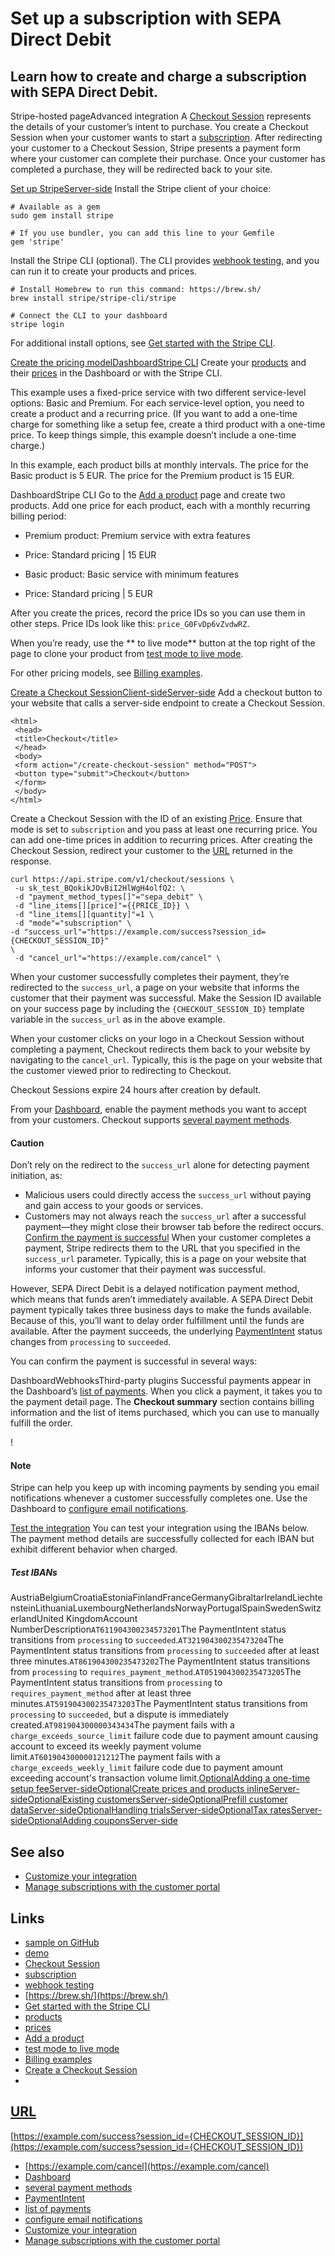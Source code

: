 # Set up a subscription with SEPA Direct Debit

## Learn how to create and charge a subscription with SEPA Direct Debit.

Stripe-hosted pageAdvanced integration
A [Checkout Session](https://docs.stripe.com/api/checkout/sessions) represents
the details of your customer’s intent to purchase. You create a Checkout Session
when your customer wants to start a
[subscription](https://docs.stripe.com/billing/subscriptions/creating). After
redirecting your customer to a Checkout Session, Stripe presents a payment form
where your customer can complete their purchase. Once your customer has
completed a purchase, they will be redirected back to your site.

[Set up
StripeServer-side](https://docs.stripe.com/billing/subscriptions/sepa-debit#web-setup)
Install the Stripe client of your choice:

```
# Available as a gem
sudo gem install stripe
```

```
# If you use bundler, you can add this line to your Gemfile
gem 'stripe'
```

Install the Stripe CLI (optional). The CLI provides [webhook
testing](https://docs.stripe.com/webhooks#test-webhook), and you can run it to
create your products and prices.

```
# Install Homebrew to run this command: https://brew.sh/
brew install stripe/stripe-cli/stripe

# Connect the CLI to your dashboard
stripe login
```

For additional install options, see [Get started with the Stripe
CLI](https://docs.stripe.com/stripe-cli).

[Create the pricing modelDashboardStripe
CLI](https://docs.stripe.com/billing/subscriptions/sepa-debit#create-pricing-model)
Create your [products](https://docs.stripe.com/api/products) and their
[prices](https://docs.stripe.com/api/prices) in the Dashboard or with the Stripe
CLI.

This example uses a fixed-price service with two different service-level
options: Basic and Premium. For each service-level option, you need to create a
product and a recurring price. (If you want to add a one-time charge for
something like a setup fee, create a third product with a one-time price. To
keep things simple, this example doesn’t include a one-time charge.)

In this example, each product bills at monthly intervals. The price for the
Basic product is 5 EUR. The price for the Premium product is 15 EUR.

DashboardStripe CLI
Go to the [Add a product](https://dashboard.stripe.com/test/products/create)
page and create two products. Add one price for each product, each with a
monthly recurring billing period:

- Premium product: Premium service with extra features

- Price: Standard pricing | 15 EUR
- Basic product: Basic service with minimum features

- Price: Standard pricing | 5 EUR

After you create the prices, record the price IDs so you can use them in other
steps. Price IDs look like this: `price_G0FvDp6vZvdwRZ`.

When you’re ready, use the ** to live mode** button at the top right of the
page to clone your product from [test mode to live
mode](https://docs.stripe.com/keys#test-live-modes).

For other pricing models, see [Billing
examples](https://docs.stripe.com/products-prices/pricing-models).

[Create a Checkout
SessionClient-sideServer-side](https://docs.stripe.com/billing/subscriptions/sepa-debit#create-checkout-session)
Add a checkout button to your website that calls a server-side endpoint to
create a Checkout Session.

```
<html>
 <head>
 <title>Checkout</title>
 </head>
 <body>
 <form action="/create-checkout-session" method="POST">
 <button type="submit">Checkout</button>
 </form>
 </body>
</html>
```

Create a Checkout Session with the ID of an existing
[Price](https://docs.stripe.com/api/prices). Ensure that mode is set to
`subscription` and you pass at least one recurring price. You can add one-time
prices in addition to recurring prices. After creating the Checkout Session,
redirect your customer to the
[URL](https://docs.stripe.com/api/checkout/sessions/object#checkout_session_object-url)
returned in the response.

```
curl https://api.stripe.com/v1/checkout/sessions \
 -u sk_test_BQokikJOvBiI2HlWgH4olfQ2: \
 -d "payment_method_types[]"="sepa_debit" \
 -d "line_items[][price]"={{PRICE_ID}} \
 -d "line_items[][quantity]"=1 \
 -d "mode"="subscription" \
-d "success_url"="https://example.com/success?session_id={CHECKOUT_SESSION_ID}"
\
 -d "cancel_url"="https://example.com/cancel" \
```

When your customer successfully completes their payment, they’re redirected to
the `success_url`, a page on your website that informs the customer that their
payment was successful. Make the Session ID available on your success page by
including the `{CHECKOUT_SESSION_ID}` template variable in the `success_url` as
in the above example.

When your customer clicks on your logo in a Checkout Session without completing
a payment, Checkout redirects them back to your website by navigating to the
`cancel_url`. Typically, this is the page on your website that the customer
viewed prior to redirecting to Checkout.

Checkout Sessions expire 24 hours after creation by default.

From your [Dashboard](https://dashboard.stripe.com/settings/payment_methods),
enable the payment methods you want to accept from your customers. Checkout
supports [several payment
methods](https://docs.stripe.com/payments/payment-methods/payment-method-support#product-support).

#### Caution

Don’t rely on the redirect to the `success_url` alone for detecting payment
initiation, as:

- Malicious users could directly access the `success_url` without paying and
gain access to your goods or services.
- Customers may not always reach the `success_url` after a successful
payment—they might close their browser tab before the redirect occurs.
[Confirm the payment is
successful](https://docs.stripe.com/billing/subscriptions/sepa-debit#payment-success)
When your customer completes a payment, Stripe redirects them to the URL that
you specified in the `success_url` parameter. Typically, this is a page on your
website that informs your customer that their payment was successful.

However, SEPA Direct Debit is a delayed notification payment method, which means
that funds aren’t immediately available. A SEPA Direct Debit payment typically
takes three business days to make the funds available. Because of this, you’ll
want to delay order fulfillment until the funds are available. After the payment
succeeds, the underlying
[PaymentIntent](https://docs.stripe.com/payments/payment-intents) status changes
from `processing` to `succeeded`.

You can confirm the payment is successful in several ways:

DashboardWebhooksThird-party plugins
Successful payments appear in the Dashboard’s [list of
payments](https://dashboard.stripe.com/payments). When you click a payment, it
takes you to the payment detail page. The **Checkout summary** section contains
billing information and the list of items purchased, which you can use to
manually fulfill the order.

!

#### Note

Stripe can help you keep up with incoming payments by sending you email
notifications whenever a customer successfully completes one. Use the Dashboard
to [configure email notifications](https://dashboard.stripe.com/settings/user).

[Test the
integration](https://docs.stripe.com/billing/subscriptions/sepa-debit#testing)
You can test your integration using the IBANs below. The payment method details
are successfully collected for each IBAN but exhibit different behavior when
charged.

##### Test IBANs

AustriaBelgiumCroatiaEstoniaFinlandFranceGermanyGibraltarIrelandLiechtensteinLithuaniaLuxembourgNetherlandsNorwayPortugalSpainSwedenSwitzerlandUnited
KingdomAccount NumberDescription`AT611904300234573201`The PaymentIntent status
transitions from `processing` to `succeeded`.`AT321904300235473204`The
PaymentIntent status transitions from `processing` to `succeeded` after at least
three minutes.`AT861904300235473202`The PaymentIntent status transitions from
`processing` to `requires_payment_method`.`AT051904300235473205`The
PaymentIntent status transitions from `processing` to `requires_payment_method`
after at least three minutes.`AT591904300235473203`The PaymentIntent status
transitions from `processing` to `succeeded`, but a dispute is immediately
created.`AT981904300000343434`The payment fails with a
`charge_exceeds_source_limit` failure code due to payment amount causing account
to exceed its weekly payment volume limit.`AT601904300000121212`The payment
fails with a `charge_exceeds_weekly_limit` failure code due to payment amount
exceeding account's transaction volume limit.[OptionalAdding a one-time setup
feeServer-side](https://docs.stripe.com/billing/subscriptions/sepa-debit#adding-setup-fee)[OptionalCreate
prices and products
inlineServer-side](https://docs.stripe.com/billing/subscriptions/sepa-debit#creating-prices-inline)[OptionalExisting
customersServer-side](https://docs.stripe.com/billing/subscriptions/sepa-debit#handling-existing-customers)[OptionalPrefill
customer
dataServer-side](https://docs.stripe.com/billing/subscriptions/sepa-debit#prefilling-customer-data)[OptionalHandling
trialsServer-side](https://docs.stripe.com/billing/subscriptions/sepa-debit#handling-checkout-trials)[OptionalTax
ratesServer-side](https://docs.stripe.com/billing/subscriptions/sepa-debit#tax-rates)[OptionalAdding
couponsServer-side](https://docs.stripe.com/billing/subscriptions/sepa-debit#coupons)
## See also

- [Customize your
integration](https://docs.stripe.com/payments/checkout/customization)
- [Manage subscriptions with the customer
portal](https://docs.stripe.com/billing/subscriptions/build-subscriptions?ui=stripe-hosted)

## Links

- [sample on
GitHub](https://github.com/stripe-samples/checkout-single-subscription)
- [demo](https://checkout.stripe.dev/checkout)
- [Checkout Session](https://docs.stripe.com/api/checkout/sessions)
- [subscription](https://docs.stripe.com/billing/subscriptions/creating)
- [webhook testing](https://docs.stripe.com/webhooks#test-webhook)
- [https://brew.sh/](https://brew.sh/)
- [Get started with the Stripe CLI](https://docs.stripe.com/stripe-cli)
- [products](https://docs.stripe.com/api/products)
- [prices](https://docs.stripe.com/api/prices)
- [Add a product](https://dashboard.stripe.com/test/products/create)
- [test mode to live mode](https://docs.stripe.com/keys#test-live-modes)
- [Billing examples](https://docs.stripe.com/products-prices/pricing-models)
- [Create a Checkout
Session](https://docs.stripe.com/api/checkout/sessions/create)
-
[URL](https://docs.stripe.com/api/checkout/sessions/object#checkout_session_object-url)
-
[https://example.com/success?session_id={CHECKOUT_SESSION_ID}](https://example.com/success?session_id={CHECKOUT_SESSION_ID})
- [https://example.com/cancel](https://example.com/cancel)
- [Dashboard](https://dashboard.stripe.com/settings/payment_methods)
- [several payment
methods](https://docs.stripe.com/payments/payment-methods/payment-method-support#product-support)
- [PaymentIntent](https://docs.stripe.com/payments/payment-intents)
- [list of payments](https://dashboard.stripe.com/payments)
- [configure email notifications](https://dashboard.stripe.com/settings/user)
- [Customize your
integration](https://docs.stripe.com/payments/checkout/customization)
- [Manage subscriptions with the customer
portal](https://docs.stripe.com/billing/subscriptions/build-subscriptions?ui=stripe-hosted)